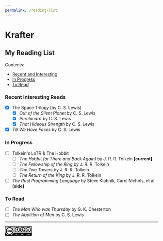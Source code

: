 ```yaml
---
permalink: /reading-list
---
```


# Krafter

## My Reading List
Contents:
- [Recent and Interesting](#recent-interesting-reads)
- [In Progress](#in-progress)
- [To Read](#to-read)

### Recent Interesting Reads

- [x] The Space Trilogy (by C. S. Lewis)
    - [x] *Out of the Silent Planet* by C. S. Lewis
    - [x] *Perelandra* by C. S. Lewis
    - [x] *That Hideous Strength* by C. S. Lewis
- [x] *Till We Have Faces* by C. S. Lewis

### In Progress
- [ ] Tolkein's LoTR & The Hobbit
    - [ ] *The Hobbit (or There and Back Again)* by J. R. R. Tolkein **[current]**
    - [ ] *The Fellowship of the Ring*  by J. R. R. Tolkein
    - [ ] *The Two Towers*  by J. R. R. Tolkein
    - [ ] *The Return of the King*  by J. R. R. Tolkein
- [ ] *The Rust Programming Language* by Steve Klabnik, Carol Nichols, et al. **[side]**

### To Read
- [ ] *The Man Who was Thursday* by G. K. Chesterton
- [ ] *The Abolition of Man* by C. S. Lewis 

---

[![Licensed Under The CC-BY-NC-ND 4.0 License](/src/CC-BY-NC-ND.png)](https://creativecommons.org/licenses/by-nc-nd/4.0/)